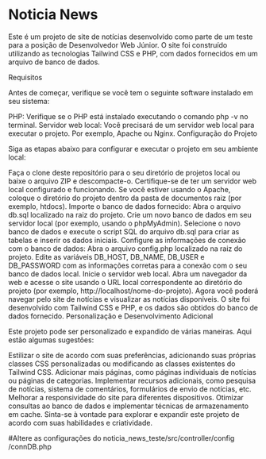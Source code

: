 # Noticia News
Este é um projeto de site de notícias desenvolvido como parte de um teste para a posição de Desenvolvedor Web Júnior. O site foi construído utilizando as tecnologias Tailwind CSS e PHP, com dados fornecidos em um arquivo de banco de dados.

Requisitos

Antes de começar, verifique se você tem o seguinte software instalado em seu sistema:

PHP: Verifique se o PHP está instalado executando o comando php -v no terminal.
Servidor web local: Você precisará de um servidor web local para executar o projeto. Por exemplo, Apache ou Nginx.
Configuração do Projeto

Siga as etapas abaixo para configurar e executar o projeto em seu ambiente local:

Faça o clone deste repositório para o seu diretório de projetos local ou baixe o arquivo ZIP e descompacte-o.
Certifique-se de ter um servidor web local configurado e funcionando. Se você estiver usando o Apache, coloque o diretório do projeto dentro da pasta de documentos raiz (por exemplo, htdocs).
Importe o banco de dados fornecido:
Abra o arquivo db.sql localizado na raiz do projeto.
Crie um novo banco de dados em seu servidor local (por exemplo, usando o phpMyAdmin).
Selecione o novo banco de dados e execute o script SQL do arquivo db.sql para criar as tabelas e inserir os dados iniciais.
Configure as informações de conexão com o banco de dados:
Abra o arquivo config.php localizado na raiz do projeto.
Edite as variáveis DB_HOST, DB_NAME, DB_USER e DB_PASSWORD com as informações corretas para a conexão com o seu banco de dados local.
Inicie o servidor web local.
Abra um navegador da web e acesse o site usando o URL local correspondente ao diretório do projeto (por exemplo, http://localhost/nome-do-projeto).
Agora você poderá navegar pelo site de notícias e visualizar as notícias disponíveis. O site foi desenvolvido com Tailwind CSS e PHP, e os dados são obtidos do banco de dados fornecido.
Personalização e Desenvolvimento Adicional

Este projeto pode ser personalizado e expandido de várias maneiras. Aqui estão algumas sugestões:

Estilizar o site de acordo com suas preferências, adicionando suas próprias classes CSS personalizadas ou modificando as classes existentes do Tailwind CSS.
Adicionar mais páginas, como páginas individuais de notícias ou páginas de categorias.
Implementar recursos adicionais, como pesquisa de notícias, sistema de comentários, formulários de envio de notícias, etc.
Melhorar a responsividade do site para diferentes dispositivos.
Otimizar consultas ao banco de dados e implementar técnicas de armazenamento em cache.
Sinta-se à vontade para explorar e expandir este projeto de acordo com suas habilidades e criatividade.


#Altere as configurações do noticia_news_teste/src/controller/config
/connDB.php



